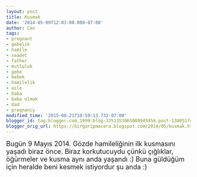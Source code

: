```yaml
---
layout: post
title: Kusmak
date: '2014-05-09T12:03:00.000-07:00'
author: Can
tags:
- pregnant
- gebelik
- hamile
- saadet
- father
- mutluluk
- gebe
- bebek
- hamilelik
- aile
- baba
- baba olmak
- dad
- pregnancy
modified_time: '2015-08-21T10:59:13.732-07:00'
blogger_id: tag:blogger.com,1999:blog-3351353965008945956.post-1380517480956405364
blogger_orig_url: https://birgaripmacera.blogspot.com/2014/05/kusmak.html
---
```


<span style="font-size: large;">Bugün 9 Mayıs 2014. Gözde hamileliğinin ilk kusmasını yaşadı biraz önce. Biraz korkutucuydu çünkü çığlıklar, öğürmeler ve kusma aynı anda yaşandı :) Buna güldüğüm için heralde beni kesmek istiyordur şu anda :)</span>